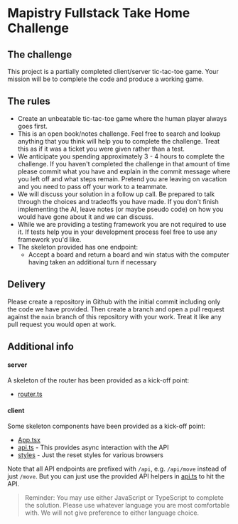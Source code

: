 # Mapistry Fullstack Take Home Challenge

## The challenge

This project is a partially completed client/server tic-tac-toe game. Your mission will be to complete the code and produce a working game.

## The rules

- Create an unbeatable tic-tac-toe game where the human player always goes first.
- This is an open book/notes challenge. Feel free to search and lookup anything that you think will help you to complete the challenge. Treat this as if it was a ticket you were given rather than a test.
- We anticipate you spending approximately 3 - 4 hours to complete the challenge. If you haven't completed the challenge in that amount of time please commit what you have and explain in the commit message where you left off and what steps remain. Pretend you are leaving on vacation and you need to pass off your work to a teammate.
- We will discuss your solution in a follow up call. Be prepared to talk through the choices and tradeoffs you have made. If you don't finish implementing the AI, leave notes (or maybe pseudo code) on how you would have gone about it and we can discuss.
- While we are providing a testing framework you are not required to use it. If tests help you in your development process feel free to use any framework you'd like.
- The skeleton provided has one endpoint:
  - Accept a board and return a board and win status with the computer having taken an additional turn if necessary

## Delivery

Please create a repository in Github with the initial commit including only the code we have provided. Then create a branch and open a pull request against the `main` branch of this repository with your work. Treat it like any pull request you would open at work.

## Additional info

#### server

A skeleton of the router has been provided as a kick-off point:

- [router.ts](./packages/server/src/router.ts)

#### client

Some skeleton components have been provided as a kick-off point:

- [App.tsx](./packages/client/src/components/App.tsx)
- [api.ts](./packages/client/src/api.ts) - This provides async interaction with the API
- [styles](./packages/client/src/styles) - Just the reset styles for various browsers

Note that all API endpoints are prefixed with `/api`, e.g. `/api/move` instead of just `/move`. But you can just use the provided API helpers in [api.ts](./packages/client/src/api.ts) to hit the API.

> Reminder: You may use either JavaScript or TypeScript to complete the solution. Please use whatever language you are most comfortable with. We will not give preference to either language choice.
